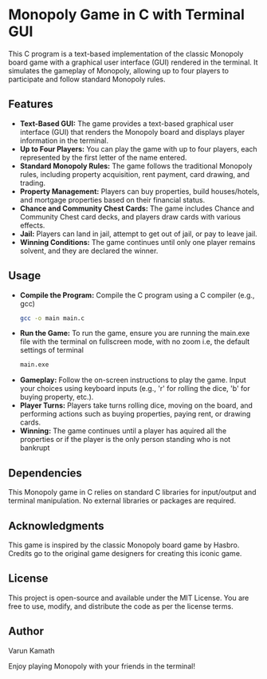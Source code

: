 # Monopoly Game in C with Terminal GUI
This C program is a text-based implementation of the classic Monopoly board game with a graphical user interface (GUI) rendered in the terminal. It simulates the gameplay of Monopoly, allowing up to four players to participate and follow standard Monopoly rules.

## Features
- **Text-Based GUI:** The game provides a text-based graphical user interface (GUI) that renders the Monopoly board and displays player information in the terminal.
- **Up to Four Players:** You can play the game with up to four players, each represented by the first letter of the name entered.
- **Standard Monopoly Rules:** The game follows the traditional Monopoly rules, including property acquisition, rent payment, card drawing, and trading.
- **Property Management:** Players can buy properties, build houses/hotels, and mortgage properties based on their financial status.
- **Chance and Community Chest Cards:** The game includes Chance and Community Chest card decks, and players draw cards with various effects.
- **Jail:** Players can land in jail, attempt to get out of jail, or pay to leave jail.
- **Winning Conditions:** The game continues until only one player remains solvent, and they are declared the winner.

## Usage
- **Compile the Program:** Compile the C program using a C compiler (e.g., gcc)
  ```bash
  gcc -o main main.c
  ```
- **Run the Game:** To run the game, ensure you are running the main.exe file with the terminal on fullscreen mode, with no zoom i.e, the default settings of terminal
  ```bash
  main.exe
  ```
- **Gameplay:** Follow the on-screen instructions to play the game. Input your choices using keyboard inputs (e.g., 'r' for rolling the dice, 'b' for buying property, etc.).
- **Player Turns:** Players take turns rolling dice, moving on the board, and performing actions such as buying properties, paying rent, or drawing cards.
- **Winning:** The game continues until a player has aquired all the properties or if the player is the only person standing who is not bankrupt

## Dependencies
This Monopoly game in C relies on standard C libraries for input/output and terminal manipulation. No external libraries or packages are required.

## Acknowledgments
This game is inspired by the classic Monopoly board game by Hasbro. Credits go to the original game designers for creating this iconic game.

## License
This project is open-source and available under the MIT License. You are free to use, modify, and distribute the code as per the license terms.

## Author
Varun Kamath

Enjoy playing Monopoly with your friends in the terminal!
